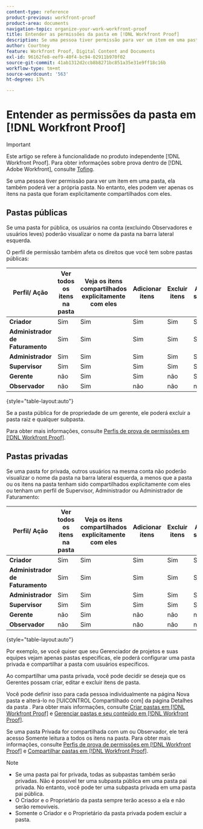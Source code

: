 ```yaml
---
content-type: reference
product-previous: workfront-proof
product-area: documents
navigation-topic: organize-your-work-workfront-proof
title: Entender as permissões da pasta em [!DNL Workfront Proof]
description: Se uma pessoa tiver permissão para ver um item em uma pasta, ela também poderá ver a própria pasta. No entanto, eles podem ver apenas os itens na pasta que foram explicitamente compartilhados com eles.
author: Courtney
feature: Workfront Proof, Digital Content and Documents
exl-id: 96162fe8-eef9-40f4-bc94-02911b970f02
source-git-commit: 41ab1312d2ccb8b8271bc851a35e31e9ff18c16b
workflow-type: tm+mt
source-wordcount: '563'
ht-degree: 17%

---
```


# Entender as permissões da pasta em [!DNL Workfront Proof]

>[!IMPORTANT]
>
>Este artigo se refere à funcionalidade no produto independente [!DNL Workfront Proof]. Para obter informações sobre prova dentro de [!DNL Adobe Workfront], consulte [Tofing](../../../review-and-approve-work/proofing/proofing.md).

Se uma pessoa tiver permissão para ver um item em uma pasta, ela também poderá ver a própria pasta. No entanto, eles podem ver apenas os itens na pasta que foram explicitamente compartilhados com eles.

## Pastas públicas

Se uma pasta for pública, os usuários na conta (excluindo Observadores e usuários leves) poderão visualizar o nome da pasta na barra lateral esquerda.

O perfil de permissão também afeta os direitos que você tem sobre pastas públicas:

| **Perfil/ Ação** | **Ver todos os itens na pasta** | **Veja os itens compartilhados explicitamente com eles** | **Adicionar itens** | **Excluir itens** | **Adicionar subpastas** | **Excluir subpastas** | **Editar detalhes da pasta** |
|---|---|---|---|---|---|---|---|
| **Criador** | Sim | Sim | Sim | Sim | Sim | Sim | Sim |
| **Administrador de Faturamento** | Sim | Sim | Sim | Sim | Sim | Sim | Sim |
| **Administrador** | Sim | Sim | Sim | Sim | Sim | Sim | Sim |
| **Supervisor** | Sim | Sim | Sim | Sim | Sim | Sim | Sim |
| **Gerente** | não | Sim | Sim | não | Sim | não | Sim |
| **Observador** | não | Sim | não | não | não | não | não |

{style=&quot;table-layout:auto&quot;}

Se a pasta pública for de propriedade de um gerente, ele poderá excluir a pasta raiz e qualquer subpasta.

Para obter mais informações, consulte [Perfis de prova de permissões em [!DNL Workfront Proof]](../../../workfront-proof/wp-acct-admin/account-settings/proof-perm-profiles-in-wp.md).

## Pastas privadas

Se uma pasta for privada, outros usuários na mesma conta não poderão visualizar o nome da pasta na barra lateral esquerda, a menos que a pasta ou os itens na pasta tenham sido compartilhados explicitamente com eles ou tenham um perfil de Supervisor, Administrador ou Administrador de Faturamento:

| **Perfil/ Ação** | **Ver todos os itens na pasta** | **Veja os itens compartilhados explicitamente com eles** | **Adicionar itens** | **Excluir itens** | **Adicionar subpastas** | **Excluir subpastas** | **Editar detalhes da pasta** |
|---|---|---|---|---|---|---|---|
| **Criador** | Sim | Sim | Sim | Sim | Sim | Sim | Sim |
| **Administrador de Faturamento** | Sim | Sim | Sim | Sim | Sim | Sim | Sim |
| **Administrador** | Sim | Sim | Sim | Sim | Sim | Sim | Sim |
| **Supervisor** | Sim | Sim | Sim | Sim | Sim | Sim | Sim |
| **Gerente** | não | Sim | não | não | não | não | não |
| **Observador** | não | Sim | não | não | não | não | não |

{style=&quot;table-layout:auto&quot;}

Por exemplo, se você quiser que seu Gerenciador de projetos e suas equipes vejam apenas pastas específicas, ele poderá configurar uma pasta privada e compartilhar a pasta com usuários específicos.

Ao compartilhar uma pasta privada, você pode decidir se deseja que os Gerentes possam criar, editar e excluir itens de pasta.

Você pode definir isso para cada pessoa individualmente na página Nova pasta e alterá-lo no [!UICONTROL Compartilhado com] da página Detalhes da pasta . Para obter mais informações, consulte [Criar pastas em [!DNL Workfront Proof]](../../../workfront-proof/wp-work-proofsfiles/organize-your-work/create-folders.md) e [Gerenciar pastas e seu conteúdo em [!DNL Workfront Proof]](../../../workfront-proof/wp-work-proofsfiles/organize-your-work/manage-folders-and-contents.md).

Se uma pasta Privada for compartilhada com um ou Observador, ele terá acesso Somente leitura a todos os itens na pasta. Para obter mais informações, consulte [Perfis de prova de permissões em [!DNL Workfront Proof]](../../../workfront-proof/wp-acct-admin/account-settings/proof-perm-profiles-in-wp.md) e [Compartilhar pastas em [!DNL Workfront Proof]](../../../workfront-proof/wp-work-proofsfiles/organize-your-work/share-folders.md).

>[!NOTE]
>
>* Se uma pasta pai for privada, todas as subpastas também serão privadas. Não é possível ter uma subpasta pública em uma pasta pai privada. No entanto, você pode ter uma subpasta privada em uma pasta pai pública.
>* O Criador e o Proprietário da pasta sempre terão acesso a ela e não serão removíveis.
>* Somente o Criador e o Proprietário da pasta privada podem excluir a pasta.


